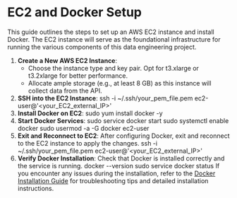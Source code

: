 # EC2 and Docker Setup

This guide outlines the steps to set up an AWS EC2 instance and install Docker. The EC2 instance will serve as the foundational infrastructure for running the various components of this data engineering project.

1. **Create a New AWS EC2 Instance**:
   - Choose the instance type and key pair. Opt for t3.xlarge or t3.2xlarge for better performance.
   - Allocate ample storage (e.g., at least 8 GB) as this instance will collect data from the API.
2. **SSH into the EC2 Instance**:
ssh -i ~/.ssh/your_pem_file.pem ec2-user@'<your_EC2_external_IP>'
3. **Install Docker on EC2**:
sudo yum install docker -y
4. **Start Docker Services**:
sudo service docker start
sudo systemctl enable docker
sudo usermod -a -G docker ec2-user
5. **Exit and Reconnect to EC2**:
After configuring Docker, exit and reconnect to the EC2 instance to apply the changes.
ssh -i ~/.ssh/your_pem_file.pem ec2-user@'<your_EC2_external_IP>'
6. **Verify Docker Installation**:
Check that Docker is installed correctly and the service is running.
docker --version
sudo service docker status
If you encounter any issues during the installation, refer to the [Docker Installation Guide](https://docs.docker.com/engine/install/) for troubleshooting tips and detailed installation instructions.